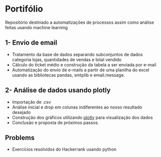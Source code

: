 # Portifólio

 Repositório destinado a automatizações de processos assim como análise feitas usando machine learning
 

## **1- Envio de email**

  - Tratamento da base de dados separando subconjuntos de dados categoria lojas, quantidades de vendas e total vendido
  - Cálculo do ticket médio e construção da tabela a ser enviada por e-mail
  - Automatização do envio de e-mails a partir de uma planilha do excel usando as bibliotecas pandas, smtplib e email.message.

  
## **2- Análise de dados usando plotly**

  - Importação de .csv
  - Análise inicial e drop em colunas indiferentes ao nosso resultado desejado
  - Construção dos gráficos utilizando [plotly](https://plotly.com/) para visualização dos dados
  - Conclusão e proposta de próximos passos.
  
## **Problems**

  - Exercícios resolvidos do Hackerrank usando python 
